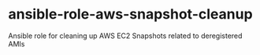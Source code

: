# ansible-role-aws-snapshot-cleanup
Ansible role for cleaning up AWS EC2 Snapshots related to deregistered AMIs
